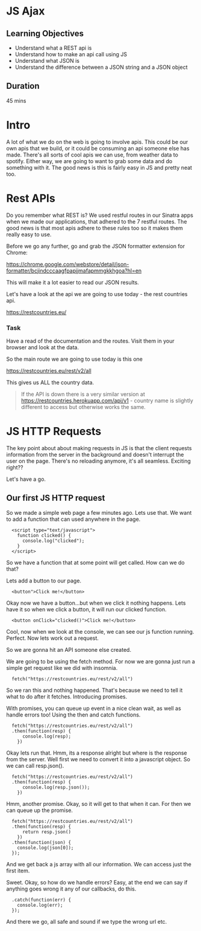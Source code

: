 # JS Ajax

## Learning Objectives

- Understand what a REST api is
- Understand how to make an api call using JS
- Understand what JSON is
- Understand the difference between a JSON string and a JSON object

## Duration
45 mins

# Intro

A lot of what we do on the web is going to involve apis. This could be our own apis that we build, or it could be consuming an api someone else has made. There's all sorts of cool apis we can use, from weather data to spotify. Either way, we are going to want to grab some data and do something with it. The good news is this is fairly easy in JS and pretty neat too.

# Rest APIs

Do you remember what REST is? We used restful routes in our Sinatra apps when we made our applications, that adhered to the 7 restful routes. The good news is that most apis adhere to these rules too so it makes them really easy to use.

Before we go any further, go and grab the JSON formatter extension for Chrome:

https://chrome.google.com/webstore/detail/json-formatter/bcjindcccaagfpapjjmafapmmgkkhgoa?hl=en

This will make it a lot easier to read our JSON results.

Let's have a look at the api we are going to use today - the rest countries api.

https://restcountries.eu/

### Task
Have a read of the documentation and the routes. 
Visit them in your browser and look at the data.

So the main route we are going to use today is this one

https://restcountries.eu/rest/v2/all

This gives us ALL the country data.

> If the API is down there is a very similar version at https://restcountries.herokuapp.com/api/v1 - country name is slightly different to access but otherwise works the same.

# JS HTTP Requests

The key point about about making requests in JS is that the client requests information from the server in the background and doesn't interrupt the user on the page. There's no reloading anymore, it's all seamless. Exciting right??

Let's have a go.

## Our first JS HTTP request

So we made a simple web page a few minutes ago. Lets use that. We want to add a function that can used anywhere in the page.

```
  <script type="text/javascript">
    function clicked() {
      console.log("clicked");
    }
  </script>
```

So we have a function that at some point will get called. How can we do that?

Lets add a button to our page.

```
  <button">Click me!</button>
```

Okay now we have a button...but when we click it nothing happens. Lets have it so when we click a button, it will run our clicked function.
```
  <button onClick="clicked()">Click me!</button>
```

Cool, now when we look at the console, we can see our js function running. Perfect. Now lets work out a request.

So we are gonna hit an API someone else created.

We are going to be using the fetch method. For now we are gonna just run a simple get request like we did with insomnia. 


```
  fetch("https://restcountries.eu/rest/v2/all")
```

So we ran this and nothing happened. That's because we need to tell it what to do after it fetches. Introducing promises.

With promises, you can queue up event in a nice clean wait, as well as handle errors too! Using the then and catch functions.

```
  fetch("https://restcountries.eu/rest/v2/all")
  .then(function(resp) {
      console.log(resp);
    })
```

Okay lets run that. Hmm, its a response alright but where is the response from the server. Well first we need to convert it into a javascript object. So we can call resp.json().

```
  fetch("https://restcountries.eu/rest/v2/all")
  .then(function(resp) {
      console.log(resp.json());
    })
```

Hmm, another promise. Okay, so it will get to that when it can. For then we can queue up the promise.

```
  fetch("https://restcountries.eu/rest/v2/all")
  .then(function(resp) {
      return resp.json()
    })
  .then(function(json) {
    console.log(json[0]);
  });
```

And we get back a js array with all our information. We can access just the first item.

Sweet. Okay, so how do we handle errors? Easy, at the end we can say if anything goes wrong it any of our callbacks, do this.

```
  .catch(function(err) {
    console.log(err);
  });
```

And there we go, all safe and sound if we type the wrong url etc.



